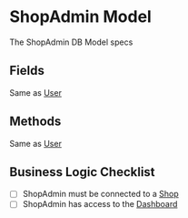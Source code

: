 # ShopAdmin Model

The ShopAdmin DB Model specs

## Fields

Same as [User](01_user.md)

## Methods

Same as [User](01_user.md)

## Business Logic Checklist

- [ ] ShopAdmin must be connected to a [Shop](02_shop.md)
- [ ] ShopAdmin has access to the [Dashboard](../web_pages/04_dashboard.md)
